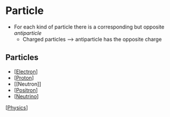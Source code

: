 # Particle

- For each kind of particle there is a corresponding but opposite _antiparticle_
  - Charged particles --> antiparticle has the opposite charge

## Particles

- [[Electron]]
- [[Proton]]
- [[Neutron]]
- [[Positron]]
- [[Neutrino]]

[[Physics]]

[//begin]: # "Autogenerated link references for markdown compatibility"
[Electron]: electron "Electron"
[Proton]: proton "Proton"
[Positron]: positron "Positron"
[Neutrino]: neutrino "Neutrino"
[Physics]: physics "Physics"
[//end]: # "Autogenerated link references"